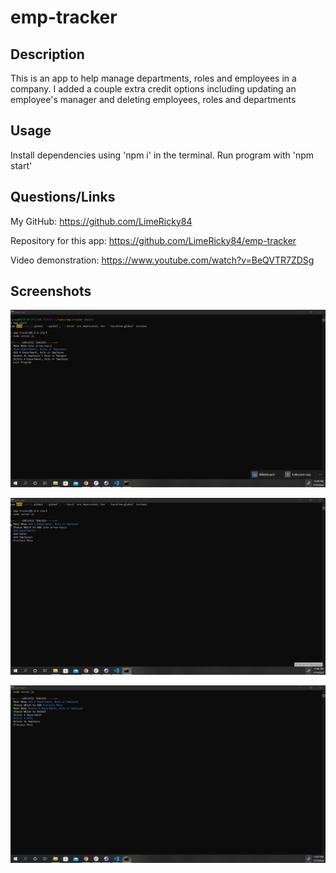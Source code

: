 # emp-tracker

## Description

This is an app to help manage departments, roles and employees in a company. I added a couple extra credit options including updating an employee's manager and deleting employees, roles and departments

## Usage

Install dependencies using 'npm i' in the terminal.  Run program with 'npm start'
## Questions/Links

My GitHub: https://github.com/LimeRicky84

Repository for this app: https://github.com/LimeRicky84/emp-tracker

Video demonstration: https://www.youtube.com/watch?v=BeQVTR7ZDSg

## Screenshots

![img](https://github.com/LimeRicky84/emp-tracker/blob/main/assets/trackerShot.jpg)

![img](https://github.com/LimeRicky84/emp-tracker/blob/main/assets/trackerShot2.jpg)

![img](https://github.com/LimeRicky84/emp-tracker/blob/main/assets/trackerShot3.jpg)